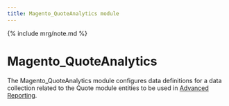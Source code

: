 ```yaml
---
title: Magento_QuoteAnalytics module
---
```


{% include mrg/note.md %}

# Magento_QuoteAnalytics

The Magento_QuoteAnalytics module configures data definitions for a data collection related to the Quote module entities to be used in [Advanced Reporting](https://devdocs.magento.com/guides/v2.2/advanced-reporting/modules.html).
